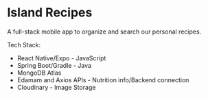 # Island Recipes

A full-stack mobile app to organize and search our personal recipes. 

Tech Stack:
* React Native/Expo - JavaScript
* Spring Boot/Gradle - Java
* MongoDB Atlas
* Edamam and Axios APIs - Nutrition info/Backend connection
* Cloudinary - Image Storage
